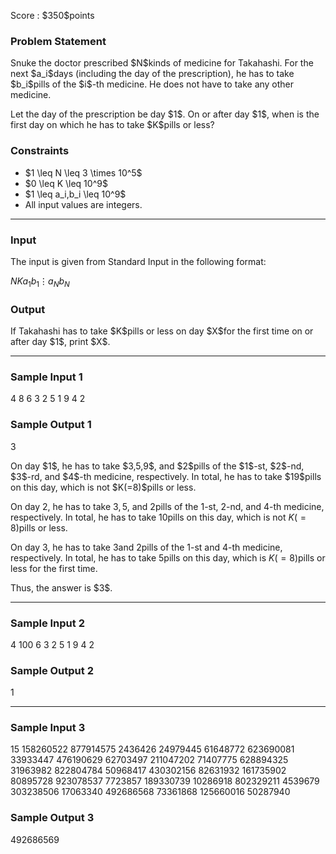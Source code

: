 
<div>

<span>

<span>

<p>
Score : $350$points
</p>

<div>

<section>

### **Problem Statement**

<p>
Snuke the doctor prescribed $N$kinds of medicine for Takahashi.  For the next $a_i$days (including the day of the prescription), he has to take $b_i$pills of the $i$-th medicine.  He does not have to take any other medicine.
</p>

<p>
Let the day of the prescription be day $1$.  On or after day $1$, when is the first day on which he has to take $K$pills or less?
</p>

</section>

</div>

<div>

<section>

### **Constraints**

<ul>

<li>
$1 \leq N \leq 3 \times 10^5$
</li>

<li>
$0 \leq K \leq 10^9$
</li>

<li>
$1 \leq a_i,b_i \leq 10^9$
</li>

<li>
All input values are integers.
</li>

</ul>

</section>

</div>

---

<div>

<div>

<section>

### **Input**

<p>
The input is given from Standard Input in the following format:
</p>

<div>

$N$$K$$a_1$$b_1$$\vdots$$a_N$$b_N$
</div>

</section>

</div>

<div>

<section>

### **Output**

<p>
If Takahashi has to take $K$pills or less on day $X$for the first time on or after day $1$, print $X$.
</p>

</section>

</div>

</div>

---

<div>

<section>

### **Sample Input 1**

<div>

4 8
6 3
2 5
1 9
4 2

</div>

</section>

</div>

<div>

<section>

### **Sample Output 1**

<div>

3

</div>

<p>
On day $1$, he has to take $3,5,9$, and $2$pills of the $1$-st, $2$-nd, $3$-rd, and $4$-th medicine, respectively.  In total, he has to take $19$pills on this day, which is not $K(=8)$pills or less.

On day $2$, he has to take $3,5$, and $2$pills of the $1$-st, $2$-nd, and $4$-th medicine, respectively.  In total, he has to take $10$pills on this day, which is not $K(=8)$pills or less.

On day $3$, he has to take $3$and $2$pills of the $1$-st and $4$-th medicine, respectively.  In total, he has to take $5$pills on this day, which is $K(=8)$pills or less for the first time.  
</p>

<p>
Thus, the answer is $3$.
</p>

</section>

</div>

---

<div>

<section>

### **Sample Input 2**

<div>

4 100
6 3
2 5
1 9
4 2

</div>

</section>

</div>

<div>

<section>

### **Sample Output 2**

<div>

1

</div>

</section>

</div>

---

<div>

<section>

### **Sample Input 3**

<div>

15 158260522
877914575 2436426
24979445 61648772
623690081 33933447
476190629 62703497
211047202 71407775
628894325 31963982
822804784 50968417
430302156 82631932
161735902 80895728
923078537 7723857
189330739 10286918
802329211 4539679
303238506 17063340
492686568 73361868
125660016 50287940

</div>

</section>

</div>

<div>

<section>

### **Sample Output 3**

<div>

492686569

</div>

</section>

</div>

</span>

</span>

</div>
